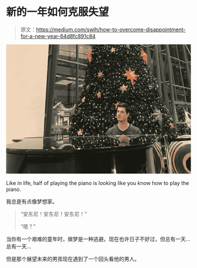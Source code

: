 # 新的一年如何克服失望

> 原文：<https://medium.com/swlh/how-to-overcome-disappointment-for-a-new-year-64d8fc891c84>

![](img/40d463474c72755a2244c2db35fce67c.png)

Like in life, half of playing the piano is looking like you know how to play the piano.

我总是有点像梦想家。

> “安东尼！安东尼！安东尼！”
> 
> “嗯？”

当你有一个艰难的童年时，做梦是一种逃避。现在也许日子不好过，但总有一天…总有一天…

但是那个展望未来的男孩现在遇到了一个回头看他的男人。